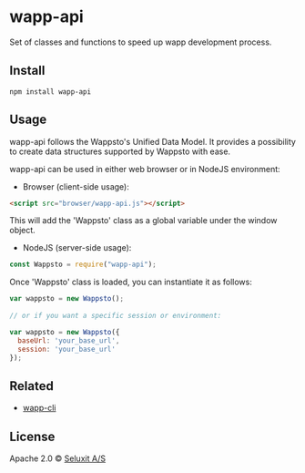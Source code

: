 # wapp-api

Set of classes and functions to speed up wapp development process.

## Install

```
npm install wapp-api
```

## Usage

wapp-api follows the Wappsto's Unified Data Model. It provides a possibility to create data structures supported by Wappsto with ease.

wapp-api can be used in either web browser or in NodeJS environment:

* Browser (client-side usage):
```html
<script src="browser/wapp-api.js"></script>
```
This will add the 'Wappsto' class as a global variable under the window object.

* NodeJS (server-side usage):
```javascript
const Wappsto = require("wapp-api");
```

Once 'Wappsto' class is loaded, you can instantiate it as follows:

```javascript
var wappsto = new Wappsto();
        
// or if you want a specific session or environment:

var wappsto = new Wappsto({
  baseUrl: 'your_base_url',
  session: 'your_base_url'
});
```

## Related

- [wapp-cli](https://github.com/Wappsto/wappsto-cli)

## License

Apache 2.0 © [Seluxit A/S](http://seluxit.com)

